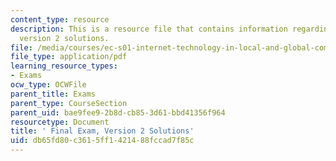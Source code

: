 ```yaml
---
content_type: resource
description: This is a resource file that contains information regarding final exam
  version 2 solutions.
file: /media/courses/ec-s01-internet-technology-in-local-and-global-communities-spring-2005-summer-2005/db65fd80c3615ff1421488fccad7f85c_MITEC_S01S05_fin_sol_v2.pdf
file_type: application/pdf
learning_resource_types:
- Exams
ocw_type: OCWFile
parent_title: Exams
parent_type: CourseSection
parent_uid: bae9fee9-2b8d-cb85-3d61-bbd41356f964
resourcetype: Document
title: ' Final Exam, Version 2 Solutions'
uid: db65fd80-c361-5ff1-4214-88fccad7f85c
---
```

